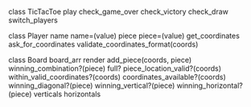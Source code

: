 
class TicTacToe
    play
    check_game_over
    check_victory
    check_draw
    switch_players


class Player
    name
    name=(value)
    piece
    piece=(value)
    get_coordinates
    ask_for_coordinates
    validate_coordinates_format(coords)

class Board
    board_arr
    render
    add_piece(coords, piece)    
    winning_combination?(piece)
    full?
    piece_location_valid?(coords)
    within_valid_coordinates?(coords)
    coordinates_available?(coords)
    winning_diagonal?(piece)
    winning_vertical?(piece)
    winning_horizontal?(piece)
    verticals
    horizontals